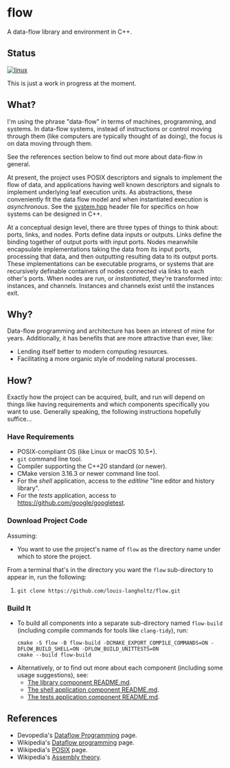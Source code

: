 # flow

A data-flow library and environment in C++.

## Status

[![linux](https://github.com/louis-langholtz/flow/actions/workflows/linux.yml/badge.svg)](https://github.com/louis-langholtz/flow/actions/workflows/linux.yml)

This is just a work in progress at the moment.

## What?

I'm using the phrase "data-flow" in terms of machines, programming, and systems.
In data-flow systems, instead of instructions or control moving through them
(like computers are typically thought of as doing),
the focus is on data moving through them.

See the references section below to find out more about data-flow in general.

At present, the project uses POSIX descriptors and signals to implement the flow
of data, and applications having well known descriptors and signals to implement
underlying leaf execution units. As abstractions, these conveniently fit the
data flow model and when instantiated execution is _asynchronous_.
See the [system.hpp](library/include/flow/system.hpp) header file for specifics
on how systems can be designed in C++.

At a conceptual design level, there are three types of things to think about:
ports, links, and nodes. Ports define data inputs or outputs.
Links define the binding together of output ports with input ports.
Nodes meanwhile encapsulate implementations taking the data from its input
ports, processing that data, and then outputting resulting data to its output
ports. These implementations can be executable programs, or systems that are
recursively definable containers of nodes connected via links to each other's
ports. When nodes are run, or _instantiated_, they're transformed into:
instances, and channels. Instances and channels exist until the instances exit.

## Why?

Data-flow programming and architecture has been an interest of mine for years.
Additionally, it has benefits that are more attractive than ever, like:
- Lending itself better to modern computing resources.
- Facilitating a more organic style of modeling natural processes.

## How?

Exactly how the project can be acquired, built, and run will depend on things
like having requirements and which components specifically you want to use.
Generally speaking, the following instructions hopefully suffice...

### Have Requirements

- POSIX-compliant OS (like Linux or macOS 10.5+).
- `git` command line tool.
- Compiler supporting the C++20 standard (or newer).
- CMake version 3.16.3 or newer command line tool.
- For the *shell* application, access to the _editline_
  "line editor and history library".
- For the *tests* application, access to https://github.com/google/googletest.

### Download Project Code

Assuming:
- You want to use the project's name of `flow` as the directory name under which
  to store the project.

From a terminal that's in the directory you want the `flow` sub-directory to
appear in, run the following:
1. `git clone https://github.com/louis-langholtz/flow.git`

### Build It

- To build all components into a separate sub-directory named `flow-build`
  (including compile commands for tools like `clang-tidy`), run:
  ```
  cmake -S flow -B flow-build -DCMAKE_EXPORT_COMPILE_COMMANDS=ON -DFLOW_BUILD_SHELL=ON -DFLOW_BUILD_UNITTESTS=ON
  cmake --build flow-build
  ```
- Alternatively, or to find out more about each component (including some usage
  suggestions), see:
  - [The library component README.md](library/README.md).
  - [The shell application component README.md](shell/README.md).
  - [The tests application component README.md](tests/README.md).

## References

- Devopedia's [Dataflow Programming](https://devopedia.org/dataflow-programming) page.
- Wikipedia's [Dataflow programming](https://en.wikipedia.org/wiki/Dataflow_programming) page.
- Wikipedia's [POSIX](https://en.wikipedia.org/wiki/POSIX) page.
- Wikipedia's [Assembly theory](https://en.m.wikipedia.org/wiki/Assembly_theory).
